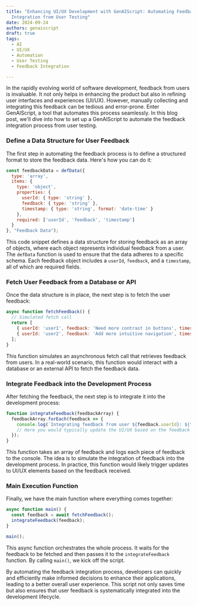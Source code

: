 ```yaml
---
title: "Enhancing UI/UX Development with GenAIScript: Automating Feedback
  Integration from User Testing"
date: 2024-09-24
authors: genaiscript
draft: true
tags:
  - AI
  - UI/UX
  - Automation
  - User Testing
  - Feedback Integration

---
```


In the rapidly evolving world of software development, feedback from users is invaluable. It not only helps in enhancing the product but also in refining user interfaces and experiences (UI/UX). However, manually collecting and integrating this feedback can be tedious and error-prone. Enter GenAIScript, a tool that automates this process seamlessly. In this blog post, we'll dive into how to set up a GenAIScript to automate the feedback integration process from user testing.

### Define a Data Structure for User Feedback

The first step in automating the feedback process is to define a structured format to store the feedback data. Here's how you can do it:

```javascript
const feedbackData = defData({
  type: 'array',
  items: {
    type: 'object',
    properties: {
      userId: { type: 'string' },
      feedback: { type: 'string' },
      timestamp: { type: 'string', format: 'date-time' }
    },
    required: ['userId', 'feedback', 'timestamp']
  }
}, "Feedback Data");
```

This code snippet defines a data structure for storing feedback as an array of objects, where each object represents individual feedback from a user. The `defData` function is used to ensure that the data adheres to a specific schema. Each feedback object includes a `userId`, `feedback`, and a `timestamp`, all of which are required fields.

### Fetch User Feedback from a Database or API

Once the data structure is in place, the next step is to fetch the user feedback:

```javascript
async function fetchFeedback() {
  // Simulated fetch call
  return [
    { userId: 'user1', feedback: 'Need more contrast in buttons', timestamp: '2023-10-01T12:00:00Z' },
    { userId: 'user2', feedback: 'Add more intuitive navigation', timestamp: '2023-10-02T12:00:00Z' }
  ];
}
```

This function simulates an asynchronous fetch call that retrieves feedback from users. In a real-world scenario, this function would interact with a database or an external API to fetch the feedback data.

### Integrate Feedback into the Development Process

After fetching the feedback, the next step is to integrate it into the development process:

```javascript
function integrateFeedback(feedbackArray) {
  feedbackArray.forEach(feedback => {
    console.log(`Integrating feedback from user ${feedback.userId}: ${feedback.feedback}`);
    // Here you would typically update the UI/UX based on the feedback
  });
}
```

This function takes an array of feedback and logs each piece of feedback to the console. The idea is to simulate the integration of feedback into the development process. In practice, this function would likely trigger updates to UI/UX elements based on the feedback received.

### Main Execution Function

Finally, we have the main function where everything comes together:

```javascript
async function main() {
  const feedback = await fetchFeedback();
  integrateFeedback(feedback);
}

main();
```

This async function orchestrates the whole process. It waits for the feedback to be fetched and then passes it to the `integrateFeedback` function. By calling `main()`, we kick off the script.

By automating the feedback integration process, developers can quickly and efficiently make informed decisions to enhance their applications, leading to a better overall user experience. This script not only saves time but also ensures that user feedback is systematically integrated into the development lifecycle.